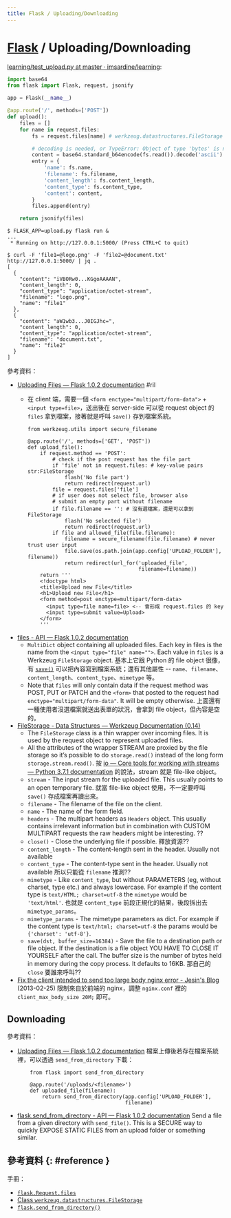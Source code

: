 ```yaml
---
title: Flask / Uploading/Downloading
---
```

# [Flask](flask.md) / Uploading/Downloading

[learning/test\_upload\.py at master · imsardine/learning](https://github.com/imsardine/learning/blob/master/flask/tests/test_upload.py):

```python
import base64
from flask import Flask, request, jsonify

app = Flask(__name__)

@app.route('/', methods=['POST'])
def upload():
    files = []
    for name in request.files:
        fs = request.files[name] # werkzeug.datastructures.FileStorage

        # decoding is needed, or TypeError: Object of type 'bytes' is not JSON serializable
        content = base64.standard_b64encode(fs.read()).decode('ascii')
        entry = {
            'name': fs.name,
            'filename': fs.filename,
            'content_length': fs.content_length,
            'content_type': fs.content_type,
            'content': content,
        }
        files.append(entry)

    return jsonify(files)
```

```
$ FLASK_APP=upload.py flask run &
...
 * Running on http://127.0.0.1:5000/ (Press CTRL+C to quit)

$ curl -F 'file1=@logo.png' -F 'file2=@document.txt' http://127.0.0.1:5000/ | jq .
[
  {
    "content": "iVBORw0...KGgoAAAAN",
    "content_length": 0,
    "content_type": "application/octet-stream",
    "filename": "logo.png",
    "name": "file1"
  },
  {
    "content": "aW1wb3...J0IGJhc=",
    "content_length": 0,
    "content_type": "application/octet-stream",
    "filename": "document.txt",
    "name": "file2"
  }
]
```

參考資料：

  - [Uploading Files — Flask 1\.0\.2 documentation](http://flask.pocoo.org/docs/1.0/patterns/fileuploads/) #ril
      - 在 client 端，需要一個 `<form enctype="multipart/form-data">` + `<input type=file>`，送出後在 server-side 可以從 request object 的 `files` 拿到檔案，接著就是呼叫 `save()` 存到檔案系統。

            from werkzeug.utils import secure_filename

            @app.route('/', methods=['GET', 'POST'])
            def upload_file():
                if request.method == 'POST':
                    # check if the post request has the file part
                    if 'file' not in request.files: # key-value pairs str:FileStorage
                        flash('No file part')
                        return redirect(request.url)
                    file = request.files['file']
                    # if user does not select file, browser also
                    # submit an empty part without filename
                    if file.filename == '': # 沒有選檔案，還是可以拿到 FileStorage
                        flash('No selected file')
                        return redirect(request.url)
                    if file and allowed_file(file.filename):
                        filename = secure_filename(file.filename) # never trust user input
                        file.save(os.path.join(app.config['UPLOAD_FOLDER'], filename))
                        return redirect(url_for('uploaded_file',
                                                filename=filename))
                return '''
                <!doctype html>
                <title>Upload new File</title>
                <h1>Upload new File</h1>
                <form method=post enctype=multipart/form-data>
                  <input type=file name=file> <-- 會形成 request.files 的 key
                  <input type=submit value=Upload>
                </form>
                '''

  - [files - API — Flask 1\.0\.2 documentation](http://flask.pocoo.org/docs/1.0/api/#flask.Request.files)
      - `MultiDict` object containing all uploaded files. Each key in files is the name from the `<input type="file" name="">`. Each value in `files` is a Werkzeug `FileStorage` object. 基本上它跟 Python 的 file object 很像，有 [`save()`](http://werkzeug.pocoo.org/docs/0.14/datastructures/#werkzeug.datastructures.FileStorage.save) 可以把內容寫到檔案系統；還有其他屬性 -- `name`、`filename`、`content_length`、`content_type`、`mimetype` 等。
      - Note that `files` will only contain data if the request method was POST, PUT or PATCH and the `<form>` that posted to the request had `enctype="multipart/form-data"`. It will be empty otherwise. 上面還有一種使用者沒選檔案就送出表單的狀況，會拿到 file object，但內容是空的。
  - [FileStorage - Data Structures — Werkzeug Documentation (0\.14)](http://werkzeug.pocoo.org/docs/0.14/datastructures/#werkzeug.datastructures.FileStorage)
      - The `FileStorage` class is a thin wrapper over incoming files. It is used by the request object to represent uploaded files.
      - All the attributes of the wrapper STREAM are proxied by the file storage so it’s possible to do `storage.read()` instead of the long form `storage.stream.read()`. 按 [io — Core tools for working with streams — Python 3\.7\.1 documentation](https://docs.python.org/3/library/io.html) 的說法，stream 就是 file-like object。
      - `stream` - The input stream for the uploaded file. This usually points to an open temporary file. 就當 file-like object 使用，不一定要呼叫 `save()` 存成檔案再讀出來。
      - `filename` - The filename of the file on the client.
      - `name` - The name of the form field.
      - `headers` - The multipart headers as `Headers` object. This usually contains irrelevant information but in combination with CUSTOM MULTIPART requests the raw headers might be interesting. ??
      - `close()` - Close the underlying file if possible. 釋放資源??
      - `content_length` - The content-length sent in the header. Usually not available
      - `content_type` - The content-type sent in the header. Usually not available 所以只能從 `filename` 推測??
      - `mimetype` - Like `content_type`, but without PARAMETERS (eg, without charset, type etc.) and always lowercase. For example if the content type is `text/HTML; charset=utf-8` the `mimetype` would be `'text/html'`. 也就是 `content_type` 前段正規化的結果，後段拆出去 `mimetype_params`。
      - `mimetype_params` - The mimetype parameters as dict. For example if the content type is `text/html; charset=utf-8` the params would be `{'charset': 'utf-8'}`.
      - `save(dst, buffer_size=16384)` - Save the file to a destination path or file object. If the destination is a file object YOU HAVE TO CLOSE IT YOURSELF after the call. The buffer size is the number of bytes held in memory during the copy process. It defaults to 16KB. 那自己的 `close` 要誰來呼叫??
  - [Fix the client intended to send too large body nginx error \- Jesin's Blog](https://websistent.com/fix-client-intended-to-send-too-large-body-nginx-error/) (2013-02-25) 限制來自於前端的 nginx，調整 `nginx.conf` 裡的 `client_max_body_size 20M;` 即可。

## Downloading

參考資料：

  - [Uploading Files — Flask 1\.0\.2 documentation](http://flask.pocoo.org/docs/1.0/patterns/fileuploads/) 檔案上傳後若存在檔案系統裡，可以透過 `send_from_directory` 下載：

            from flask import send_from_directory

            @app.route('/uploads/<filename>')
            def uploaded_file(filename):
                return send_from_directory(app.config['UPLOAD_FOLDER'],
                                           filename)

  - [flask.send_from_directory - API — Flask 1\.0\.2 documentation](http://flask.pocoo.org/docs/1.0/api/#flask.send_from_directory) Send a file from a given directory with `send_file()`. This is a SECURE way to quickly EXPOSE STATIC FILES from an upload folder or something similar.

## 參考資料 {: #reference }

手冊：

  - [`flask.Request.files`](http://flask.pocoo.org/docs/1.0/api/#flask.Request.files)
  - [Class `werkzeug.datastructures.FileStorage`](http://werkzeug.pocoo.org/docs/0.14/datastructures/#werkzeug.datastructures.FileStorage)
  - [`flask.send_from_directory()`](http://flask.pocoo.org/docs/1.0/api/#flask.send_from_directory)

